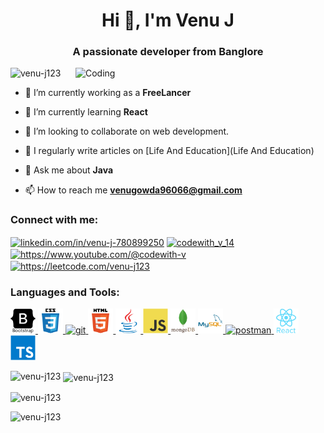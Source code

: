 
<h1 align="center">Hi 👋, I'm Venu J</h1>
<h3 align="center">A passionate developer from Banglore</h3>
<img align="right" alt="Coding" width="400" src="https://cdn.dribbble.com/users/1162077/screenshots/3848914/programmer.gif">
<p align="left"> <img src="https://komarev.com/ghpvc/?username=venu-j123&label=Profile%20views&color=0e75b6&style=flat" alt="venu-j123" /> </p>

- 🔭 I’m currently working as a **FreeLancer**

- 🌱 I’m currently learning **React**

- 👯 I’m looking to collaborate on web development.

- 📝 I regularly write articles on [Life And Education](Life And Education)

- 💬 Ask me about **Java**

- 📫 How to reach me **venugowda96066@gmail.com**

<h3 align="left">Connect with me:</h3>
<p align="left">
<a href="https://linkedin.com/in/linkedin.com/in/venu-j-780899250" target="blank"><img align="center" src="https://raw.githubusercontent.com/rahuldkjain/github-profile-readme-generator/master/src/images/icons/Social/linked-in-alt.svg" alt="linkedin.com/in/venu-j-780899250" height="30" width="40" /></a>
<a href="https://instagram.com/codewith_v_14" target="blank"><img align="center" src="https://raw.githubusercontent.com/rahuldkjain/github-profile-readme-generator/master/src/images/icons/Social/instagram.svg" alt="codewith_v_14" height="30" width="40" /></a>
<a href="https://www.youtube.com/c/https://www.youtube.com/@codewith-v" target="blank"><img align="center" src="https://raw.githubusercontent.com/rahuldkjain/github-profile-readme-generator/master/src/images/icons/Social/youtube.svg" alt="https://www.youtube.com/@codewith-v" height="30" width="40" /></a>
<a href="https://www.leetcode.com/https://leetcode.com/venu-j123" target="blank"><img align="center" src="https://raw.githubusercontent.com/rahuldkjain/github-profile-readme-generator/master/src/images/icons/Social/leet-code.svg" alt="https://leetcode.com/venu-j123" height="30" width="40" /></a>
</p>

<h3 align="left">Languages and Tools:</h3>
<p align="left"> <a href="https://getbootstrap.com" target="_blank" rel="noreferrer"> <img src="https://raw.githubusercontent.com/devicons/devicon/master/icons/bootstrap/bootstrap-plain-wordmark.svg" alt="bootstrap" width="40" height="40"/> </a> <a href="https://www.w3schools.com/css/" target="_blank" rel="noreferrer"> <img src="https://raw.githubusercontent.com/devicons/devicon/master/icons/css3/css3-original-wordmark.svg" alt="css3" width="40" height="40"/> </a> <a href="https://git-scm.com/" target="_blank" rel="noreferrer"> <img src="https://www.vectorlogo.zone/logos/git-scm/git-scm-icon.svg" alt="git" width="40" height="40"/> </a> <a href="https://www.w3.org/html/" target="_blank" rel="noreferrer"> <img src="https://raw.githubusercontent.com/devicons/devicon/master/icons/html5/html5-original-wordmark.svg" alt="html5" width="40" height="40"/> </a> <a href="https://www.java.com" target="_blank" rel="noreferrer"> <img src="https://raw.githubusercontent.com/devicons/devicon/master/icons/java/java-original.svg" alt="java" width="40" height="40"/> </a> <a href="https://developer.mozilla.org/en-US/docs/Web/JavaScript" target="_blank" rel="noreferrer"> <img src="https://raw.githubusercontent.com/devicons/devicon/master/icons/javascript/javascript-original.svg" alt="javascript" width="40" height="40"/> </a> <a href="https://www.mongodb.com/" target="_blank" rel="noreferrer"> <img src="https://raw.githubusercontent.com/devicons/devicon/master/icons/mongodb/mongodb-original-wordmark.svg" alt="mongodb" width="40" height="40"/> </a> <a href="https://www.mysql.com/" target="_blank" rel="noreferrer"> <img src="https://raw.githubusercontent.com/devicons/devicon/master/icons/mysql/mysql-original-wordmark.svg" alt="mysql" width="40" height="40"/> </a> <a href="https://postman.com" target="_blank" rel="noreferrer"> <img src="https://www.vectorlogo.zone/logos/getpostman/getpostman-icon.svg" alt="postman" width="40" height="40"/> </a> <a href="https://reactjs.org/" target="_blank" rel="noreferrer"> <img src="https://raw.githubusercontent.com/devicons/devicon/master/icons/react/react-original-wordmark.svg" alt="react" width="40" height="40"/> </a> <a href="https://www.typescriptlang.org/" target="_blank" rel="noreferrer"> <img src="https://raw.githubusercontent.com/devicons/devicon/master/icons/typescript/typescript-original.svg" alt="typescript" width="40" height="40"/> </a> </p>

<p><img align="left" src="https://github-readme-stats.vercel.app/api/top-langs?username=venu-j123&show_icons=true&locale=en&layout=compact" alt="venu-j123" /></p>

<p>&nbsp;<img align="center" src="https://github-readme-stats.vercel.app/api?username=venu-j123&show_icons=true&locale=en" alt="venu-j123" /></p>

<p><img align="center" src="https://github-readme-streak-stats.herokuapp.com/?user=venu-j123&" alt="venu-j123" /></p>

<p align="left"> <img src="https://komarev.com/ghpvc/?username=venu-j123&label=Profile%20views&color=0e75b6&style=flat" alt="venu-j123" /> </p>

